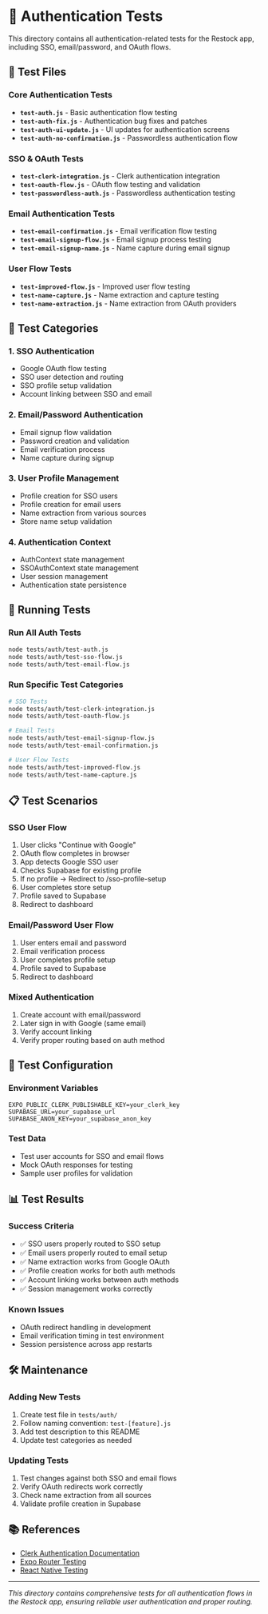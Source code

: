 # 🔐 Authentication Tests

This directory contains all authentication-related tests for the Restock app, including SSO, email/password, and OAuth flows.

## 📁 Test Files

### Core Authentication Tests
- **`test-auth.js`** - Basic authentication flow testing
- **`test-auth-fix.js`** - Authentication bug fixes and patches
- **`test-auth-ui-update.js`** - UI updates for authentication screens
- **`test-auth-no-confirmation.js`** - Passwordless authentication flow

### SSO & OAuth Tests
- **`test-clerk-integration.js`** - Clerk authentication integration
- **`test-oauth-flow.js`** - OAuth flow testing and validation
- **`test-passwordless-auth.js`** - Passwordless authentication testing

### Email Authentication Tests
- **`test-email-confirmation.js`** - Email verification flow testing
- **`test-email-signup-flow.js`** - Email signup process testing
- **`test-email-signup-name.js`** - Name capture during email signup

### User Flow Tests
- **`test-improved-flow.js`** - Improved user flow testing
- **`test-name-capture.js`** - Name extraction and capture testing
- **`test-name-extraction.js`** - Name extraction from OAuth providers

## 🧪 Test Categories

### 1. **SSO Authentication**
- Google OAuth flow testing
- SSO user detection and routing
- SSO profile setup validation
- Account linking between SSO and email

### 2. **Email/Password Authentication**
- Email signup flow validation
- Password creation and validation
- Email verification process
- Name capture during signup

### 3. **User Profile Management**
- Profile creation for SSO users
- Profile creation for email users
- Name extraction from various sources
- Store name setup validation

### 4. **Authentication Context**
- AuthContext state management
- SSOAuthContext state management
- User session management
- Authentication state persistence

## 🚀 Running Tests

### Run All Auth Tests
```bash
node tests/auth/test-auth.js
node tests/auth/test-sso-flow.js
node tests/auth/test-email-flow.js
```

### Run Specific Test Categories
```bash
# SSO Tests
node tests/auth/test-clerk-integration.js
node tests/auth/test-oauth-flow.js

# Email Tests
node tests/auth/test-email-signup-flow.js
node tests/auth/test-email-confirmation.js

# User Flow Tests
node tests/auth/test-improved-flow.js
node tests/auth/test-name-capture.js
```

## 📋 Test Scenarios

### SSO User Flow
1. User clicks "Continue with Google"
2. OAuth flow completes in browser
3. App detects Google SSO user
4. Checks Supabase for existing profile
5. If no profile → Redirect to /sso-profile-setup
6. User completes store setup
7. Profile saved to Supabase
8. Redirect to dashboard

### Email/Password User Flow
1. User enters email and password
2. Email verification process
3. User completes profile setup
4. Profile saved to Supabase
5. Redirect to dashboard

### Mixed Authentication
1. Create account with email/password
2. Later sign in with Google (same email)
3. Verify account linking
4. Verify proper routing based on auth method

## 🔧 Test Configuration

### Environment Variables
```env
EXPO_PUBLIC_CLERK_PUBLISHABLE_KEY=your_clerk_key
SUPABASE_URL=your_supabase_url
SUPABASE_ANON_KEY=your_supabase_anon_key
```

### Test Data
- Test user accounts for SSO and email flows
- Mock OAuth responses for testing
- Sample user profiles for validation

## 📊 Test Results

### Success Criteria
- ✅ SSO users properly routed to SSO setup
- ✅ Email users properly routed to email setup
- ✅ Name extraction works from Google OAuth
- ✅ Profile creation works for both auth methods
- ✅ Account linking works between auth methods
- ✅ Session management works correctly

### Known Issues
- OAuth redirect handling in development
- Email verification timing in test environment
- Session persistence across app restarts

## 🛠️ Maintenance

### Adding New Tests
1. Create test file in `tests/auth/`
2. Follow naming convention: `test-[feature].js`
3. Add test description to this README
4. Update test categories as needed

### Updating Tests
1. Test changes against both SSO and email flows
2. Verify OAuth redirects work correctly
3. Check name extraction from all sources
4. Validate profile creation in Supabase

## 📚 References

- [Clerk Authentication Documentation](https://clerk.com/docs)
- [Expo Router Testing](https://docs.expo.dev/router/testing/)
- [React Native Testing](https://reactnative.dev/docs/testing)

---

*This directory contains comprehensive tests for all authentication flows in the Restock app, ensuring reliable user authentication and proper routing.* 